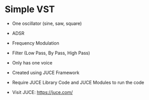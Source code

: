 # Simple VST
- One oscillator (sine, saw, square)
- ADSR
- Frequency Modulation
- Filter (Low Pass, By Pass, High Pass)
- Only has one voice

- Created using JUCE Framework
- Require JUCE Library Code and JUCE Modules to run the code
- Visit JUCE: https://juce.com/
